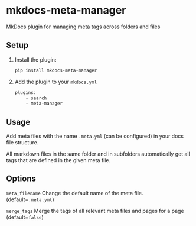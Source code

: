 # mkdocs-meta-manager

MkDocs plugin for managing meta tags across folders and files

## Setup

1. Install the plugin:
    ```bash
    pip install mkdocs-meta-manager
    ```
2. Add the plugin to your `mkdocs.yml`
    ```bash
    plugins:
        - search
        - meta-manager
    ```

## Usage

Add meta files with the name `.meta.yml` (can be configured) in your docs file structure.

All markdown files in the same folder and in subfolders automatically get all tags that are defined in the given meta file.

## Options

`meta_filename`
Change the default name of the meta file. (default=`.meta.yml`)

`merge_tags`
Merge the tags of all relevant meta files and pages for a page (default=`false`)
